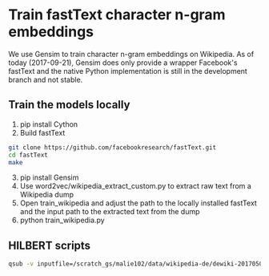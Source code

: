 # Train fastText character n-gram embeddings

We use Gensim to train character n-gram embeddings on Wikipedia. As of today (2017-09-21), Gensim does only provide a wrapper Facebook's fastText and the native Python implementation is still in the development branch and not stable.

## Train the models locally
1. pip install Cython
2. Build fastText
``` bash
git clone https://github.com/facebookresearch/fastText.git
cd fastText
make
```
3. pip install Gensim
4. Use word2vec/wikipedia_extract_custom.py to extract raw text from a Wikipedia dump
5. Open train_wikipedia and adjust the path to the locally installed fastText and the input path to the extracted text from the dump
6. python train_wikipedia.py


## HILBERT scripts
``` bash
qsub -v inputfile=/scratch_gs/malie102/data/wikipedia-de/dewiki-20170501.custom.text,output_path=/scratch_gs/malie102/data/fasttext/dewiki-20170501-3_3-5,fasttext_path=/scratch_gs/malie102/code/fastText/fasttext,iterations=5,min_n=3,max_n=3 train_wikipedia_hilbert.job
```



